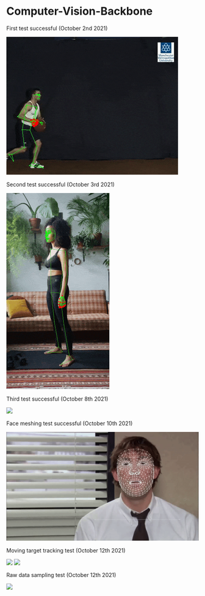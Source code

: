 # Computer-Vision-Backbone

First test successful (October 2nd 2021)

![](https://github.com/Carji/Computer-Vision-Backbone/blob/main/sampled_output/sample_1.gif?raw=true)

Second test successful (October 3rd 2021)

![](https://github.com/Carji/Computer-Vision-Backbone/blob/main/sampled_output/sample_2.gif?raw=true)

Third test successful (October 8th 2021)

![](https://github.com/Carji/Computer-Vision-Backbone/blob/main/sampled_output/sample_3.gif?raw=true)

Face meshing test successful (October 10th 2021)

![](https://github.com/Carji/Computer-Vision-Backbone/blob/main/sampled_output/sample_4.gif?raw=true)

Moving target tracking test (October 12th 2021)

![](https://github.com/Carji/Computer-Vision-Backbone/blob/main/analysed/moving_sample.gif?raw=true)
![](https://github.com/Carji/Computer-Vision-Backbone/blob/main/sampled_output/sample_5.gif?raw=true)

Raw data sampling test (October 12th 2021)

![](https://github.com/Carji/Computer-Vision-Backbone/blob/main/analysed/sample_6.gif?raw=true)
